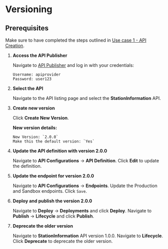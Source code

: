 # Versioning

## Prerequisites

Make sure to have completed the steps outlined in [Use case 1 - API Creation](../Use%20case%201%20-%20API%20Creation/README.md).

1. **Access the API Publisher**

    Navigate to [API Publisher](https://localhost:9443/publisher) and log in with your credentials:

    ```
    Username: apiprovider
    Password: user123
    ```

2. **Select the API**

    Navigate to the API listing page and select the **StationInformation** API.

3. **Create new version**

    Click **Create New Version**.

    **New version details:**

    ```
    New Version: `2.0.0`
    Make this the default version: `Yes`
    ```

4. **Update the API definition with version 2.0.0**

    Navigate to  **API Configurations** → **API Definition**.
    Click **Edit** to update the definition.

5. **Update the endpoint for version 2.0.0**

    Navigate to  **API Configurations** → **Endpoints**.
    Update the Production and Sandbox endpoints.
    Click `Save`.

6. **Deploy and publish the version 2.0.0**

    Navigate to **Deploy** → **Deployments** and click **Deploy**.
    Navigate to **Publish** → **Lifecycle** and click **Publish**.

7. **Deprecate the older version**

    Navigate to **StationInformation** API version 1.0.0.
    Navigate to **Lifecycle**.
    Click **Deprecate** to deprecate the older version.
